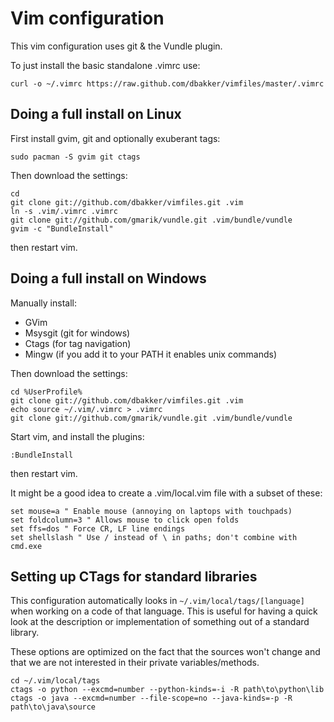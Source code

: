 # Vim configuration

This vim configuration uses git & the Vundle plugin.

To just install the basic standalone .vimrc use:

    curl -o ~/.vimrc https://raw.github.com/dbakker/vimfiles/master/.vimrc

## Doing a full install on Linux

First install gvim, git and optionally exuberant tags:

    sudo pacman -S gvim git ctags

Then download the settings:

    cd
    git clone git://github.com/dbakker/vimfiles.git .vim
    ln -s .vim/.vimrc .vimrc
    git clone git://github.com/gmarik/vundle.git .vim/bundle/vundle
    gvim -c "BundleInstall"

then restart vim.

## Doing a full install on Windows

Manually install:
  * GVim
  * Msysgit (git for windows)
  * Ctags (for tag navigation)
  * Mingw (if you add it to your PATH it enables unix commands)

Then download the settings:

    cd %UserProfile%
    git clone git://github.com/dbakker/vimfiles.git .vim
    echo source ~/.vim/.vimrc > .vimrc
    git clone git://github.com/gmarik/vundle.git .vim/bundle/vundle

Start vim, and install the plugins:

    :BundleInstall

then restart vim.

It might be a good idea to create a .vim/local.vim file with a subset of these:

    set mouse=a " Enable mouse (annoying on laptops with touchpads)
    set foldcolumn=3 " Allows mouse to click open folds
    set ffs=dos " Force CR, LF line endings
    set shellslash " Use / instead of \ in paths; don't combine with cmd.exe

## Setting up CTags for standard libraries
This configuration automatically looks in `~/.vim/local/tags/[language]` when
working on a code of that language. This is useful for having a quick look
at the description or implementation of something out of a standard library.

These options are optimized on the fact that the sources won't change and that
we are not interested in their private variables/methods.

    cd ~/.vim/local/tags
    ctags -o python --excmd=number --python-kinds=-i -R path\to\python\lib
    ctags -o java --excmd=number --file-scope=no --java-kinds=-p -R path\to\java\source

